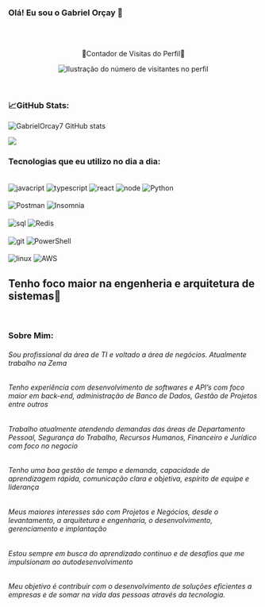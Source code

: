### Olá! Eu sou o Gabriel Orçay 👋

<br/>


<p align="center">
<br/> 🧐Contador de Visitas do Perfil🧐 </br>
</p>

<p align="center">
  <img
    src="https://profile-counter.glitch.me/GabrielOrcay7/count.svg"
    alt="Ilustração do número de visitantes no perfil"
  />
</p>

<br/>


### 📈GitHub Stats:


![GabrielOrcay7 GitHub stats](https://github-readme-stats.vercel.app/api?username=GabrielOrcay7&show_icons=true&theme=tokyonight)

![](https://github-readme-streak-stats.herokuapp.com/?user=GabrielOrcay7&theme=dark&hide_border=false)<br/>

### Tecnologias que eu utilizo no dia a dia:

<div style="display: inline_block"><br/>
  <img align="center" alt="javacript" src="https://img.shields.io/badge/JavaScript-323330?style=for-the-badge&logo=javascript&logoColor=F7DF1" />
  <img align="center" alt="typescript" src="https://img.shields.io/badge/TypeScript-007ACC?style=for-the-badge&logo=typescript&logoColor=white" />
  <img align="center" alt="react" src="https://img.shields.io/badge/Node.js-43853D?style=for-the-badge&logo=node.js&logoColor=white" />
  <img align="center" alt="node" src="https://img.shields.io/badge/React-20232A?style=for-the-badge&logo=react&logoColor=61DAFB" />
  <img align="center" alt="Python" src="https://img.shields.io/badge/Python-3776AB?style=for-the-badge&logo=python&logoColor=white" />
</div>

<div style="display: inline_block"><br/>
  <img align="center" alt="Postman" src="https://img.shields.io/badge/Postman-FF6C37?style=for-the-badge&logo=postman&logoColor=white" />
  <img align="center" alt="Insomnia" src="https://img.shields.io/badge/Insomnia-black?style=for-the-badge&logo=insomnia&logoColor=5849BE" />
</div>

<div style="display: inline_block"><br/>  
  <img align="center" alt="sql" src="https://img.shields.io/badge/Microsoft_SQL_Server-CC2927?style=for-the-badge&logo=microsoft-sql-server&logoColor=white" />
  <img align="center" alt="Redis" src="https://img.shields.io/badge/redis-%23DD0031.svg?&style=for-the-badge&logo=redis&logoColor=white" />
</div>

<div style="display: inline_block"><br/>
  <img align="center" alt="git" src="https://img.shields.io/badge/GIT-E44C30?style=for-the-badge&logo=git&logoColor=white" />
  <img align="center" alt="PowerShell" src="https://img.shields.io/badge/powershell-5391FE?style=for-the-badge&logo=powershell&logoColor=white" />
</div>

<div style="display: inline_block"><br/>
  <img align="center" alt="linux" src="https://img.shields.io/badge/Linux-FCC624?style=for-the-badge&logo=linux&logoColor=black" />
  <img align="center" alt="AWS" src="https://img.shields.io/badge/Amazon_AWS-232F3E?style=for-the-badge&logo=amazon-aws&logoColor=white" />
</div>





## Tenho foco maior na engenheria e arquitetura de sistemas👾

<br/>

### Sobre Mim:

###### Sou profissional da área de TI e voltado a área de negócios. Atualmente trabalho na Zema
###### Tenho experiência com desenvolvimento de softwares e API’s com foco maior em back-end, administração de Banco de Dados, Gestão de Projetos entre outros
###### Trabalho atualmente atendendo demandas das áreas de Departamento Pessoal, Segurança do Trabalho, Recursos Humanos, Financeiro e Jurídico com foco no negocio
###### Tenho uma boa gestão de tempo e demanda, capacidade de aprendizagem rápida, comunicação clara e objetiva, espírito de equipe e liderança
###### Meus maiores interesses são com Projetos e Negócios, desde o levantamento, a arquitetura e engenharia, o desenvolvimento, gerenciamento e implantação
###### Estou sempre em busca do aprendizado continuo e de desafios que me impulsionam ao autodesenvolvimento
###### Meu objetivo é contribuir com o desenvolvimento de soluções eficientes a empresas e de somar na vida das pessoas através da tecnologia.

